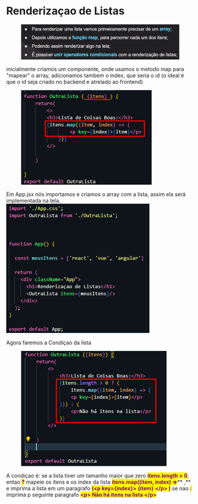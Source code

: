 # Renderizaçao de Listas

<figure><img src=".gitbook/assets/image (1).png" alt=""><figcaption></figcaption></figure>

inicialmente criamos um componente, onde usamos o metodo map para "mapear" o array, adicionamos tambem o index, que seria o id (o ideal é que o id seja criado no backend e atrelado ao frontend)

<figure><img src=".gitbook/assets/image (2).png" alt=""><figcaption></figcaption></figure>

Em App.jsx nós importamos e criamos o array com a lista, assim ela será implementada na tela.                             ![](<.gitbook/assets/image (3).png>)



Agora faremos a Condiçao da lista

<div align="left">

<figure><img src=".gitbook/assets/image (4).png" alt=""><figcaption></figcaption></figure>

</div>

A condiçao é: se a lista tiver um tamanho maior que zero <mark style="color:purple;">**itens.length > 0**</mark>, entao <mark style="color:purple;">**?**</mark> mapeie os itens e os index da lista <mark style="color:purple;">**itens.map((item, index) =>**</mark>** ,** e imprima a lista em um paragrafo <mark style="color:purple;">**(\<p key={index}> {item} \</p> )**</mark>  se nao <mark style="color:purple;">**:**</mark> imprima p seguinte paragrafo <mark style="color:purple;">**\<p> Não há itens na lista \</p>**</mark>
